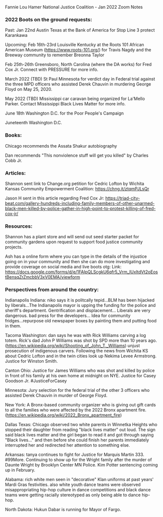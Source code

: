 Fannie Lou Hamer National Justice Coalition - Jan 2022 Zoom Notes

### 2022 Boots on the ground requests:

Past:
Jan 22nd Austin Texas at the Bank of America for Stop Line 3 protect Karankawa 

Upcoming:
Feb 16th-23rd Louisville Kentucky at the Roots 101 African American Museum (https://www.roots-101.org/) for Travis Nagdy and the Breeway community to remember Breonna Taylor

Feb 25th-26th Greensboro, North Carolina (where the DA works) for Fred Cox Jr. Connect with PRESSURE for more info.

March 2022 (TBD) St Paul Minnesota for verdict day in Federal trial against the three MPD officers who assisted Derek Chauvin in murdering George Floyd on May 25, 2020.

May 2022 (TBD) Mississippi car caravan being organized for La'Mello Parker. Contact Mississippi Black Lives Matter for more info.

June 18th Washington D.C. for the Poor People's Campaign

Juneteenth Washington D.C.



### Books:

Chicago recommends the Assata Shakur autobiography

Dan recommends "This nonviolence stuff will get you killed" by Charles Cobb Jr.

### Articles:

Shannon sent link to Change.org petition for Cedric Lofton by Wichita Kansas Community Empowerment Coalition: https://chng.it/ztqmPJLsQr

Jason H sent in this article regarding Fred Cox Jr: https://triad-city-beat.com/gallery-hundreds-including-family-members-of-other-unarmed-black-men-killed-by-police-gather-in-high-point-to-protest-killing-of-fred-cox-jr/

### Resources: 

Shannon has a plant store and will send out seed starter packet for community gardens upon request to support food justice community projects. 

Ash has a online form where you can type in the details of the injustice going on in your community and then she can do more investigating and provide coverage on social media and live boots otg: 
Link: https://docs.google.com/forms/d/e/1FAIpQLScgkU6qfr5_Vrm_IUxltdVt2oEostBensqZrZmcbbV3xV0EMA/viewform

### Perspectives from around the country:

Indianapolis Indiana: niko says it is politcally tepid...BLM has been hijacked by liberals...The Indianapolis mayor is upping the funding for the police and sheriff's department. Gentrification and displacement... Liberals are very dangerous. bad press for the developers... Idea for community fridges...repurpose old newspaper boxes by painting them and putting food in them. 

Tacoma Washington: dan says he was with Rick Williams carving a log totem. Rick's dad John P Williams was shot by SPD more than 10 years ago. (https://en.wikipedia.org/wiki/Shooting_of_John_T._Williams) unjust prosecution of indigenous carvers. Following the news from Wichita KS about Cedric Lofton and in the twin cities look up Nekima Levee Armstrong. Justice for Winston Smith. 

Canton Ohio: Justice for James Williams who was shot and killed by police in front of his family at his own home at midnight on NYE. Justice for Casey Goodson Jr. #JusticeForCasey

Minnesota: Jury selection for the federal trial of the other 3 officers who assisted Derek Chauvin in murder of George Floyd.

New York: A Bronx-based community organizer who is giving out gift cards to all the families who were affected by the 2022 Bronx apartment fire. (https://en.wikipedia.org/wiki/2022_Bronx_apartment_fire)

Dallas Texas: Chicago observed two white parents in Winnetka Heights who stopped their daughter from reading "black lives matter" out loud. The sign said black lives matter and the girl began to read it and got through saying "Black lives..." and then before she could finish her parents immediately interrupted her and redirected her attention to something else.

Arkansas: tanya continues to fight for Justice for Marquis Martin 333. #99More. Continuing to show up for the Wright family after the murder of Daunte Wright by Brooklyn Center MN Police. Kim Potter sentencing coming up in February.

Alabama: rich white men seen in "decorative" Klan uniforms at past years' Mardi Gras festivities. also white youth dance teams were observed misappropriating hip-hop culture in dance competitions and black dance teams were getting racially stereotyped as only being able to dance hip-hop.

North Dakota: Hukun Dabar is running for Mayor of Fargo.


